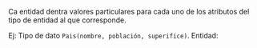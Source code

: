 Ca entidad dentra valores particulares para cada uno de los atributos del tipo de entidad al que corresponde.

Ej: Tipo de dato `Pais(nombre, población, superifice)`. Entidad: 